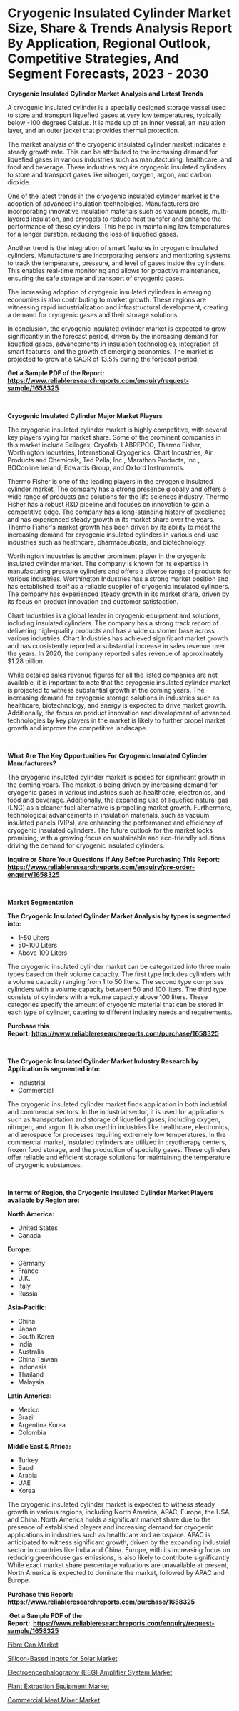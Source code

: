 <p><h1>Cryogenic Insulated Cylinder Market Size, Share & Trends Analysis Report By Application, Regional Outlook, Competitive Strategies, And Segment Forecasts, 2023 - 2030</h1></p><p><strong>Cryogenic Insulated Cylinder Market Analysis and Latest Trends</strong></p>
<p><p>A cryogenic insulated cylinder is a specially designed storage vessel used to store and transport liquefied gases at very low temperatures, typically below -100 degrees Celsius. It is made up of an inner vessel, an insulation layer, and an outer jacket that provides thermal protection.</p><p>The market analysis of the cryogenic insulated cylinder market indicates a steady growth rate. This can be attributed to the increasing demand for liquefied gases in various industries such as manufacturing, healthcare, and food and beverage. These industries require cryogenic insulated cylinders to store and transport gases like nitrogen, oxygen, argon, and carbon dioxide.</p><p>One of the latest trends in the cryogenic insulated cylinder market is the adoption of advanced insulation technologies. Manufacturers are incorporating innovative insulation materials such as vacuum panels, multi-layered insulation, and cryogels to reduce heat transfer and enhance the performance of these cylinders. This helps in maintaining low temperatures for a longer duration, reducing the loss of liquefied gases.</p><p>Another trend is the integration of smart features in cryogenic insulated cylinders. Manufacturers are incorporating sensors and monitoring systems to track the temperature, pressure, and level of gases inside the cylinders. This enables real-time monitoring and allows for proactive maintenance, ensuring the safe storage and transport of cryogenic gases.</p><p>The increasing adoption of cryogenic insulated cylinders in emerging economies is also contributing to market growth. These regions are witnessing rapid industrialization and infrastructural development, creating a demand for cryogenic gases and their storage solutions.</p><p>In conclusion, the cryogenic insulated cylinder market is expected to grow significantly in the forecast period, driven by the increasing demand for liquefied gases, advancements in insulation technologies, integration of smart features, and the growth of emerging economies. The market is projected to grow at a CAGR of 13.5% during the forecast period.</p></p>
<p><strong>Get a Sample PDF of the Report:&nbsp; <a href="https://www.reliableresearchreports.com/enquiry/request-sample/1658325">https://www.reliableresearchreports.com/enquiry/request-sample/1658325</a></strong></p>
<p>&nbsp;</p>
<p><strong>Cryogenic Insulated Cylinder Major Market Players</strong></p>
<p><p>The cryogenic insulated cylinder market is highly competitive, with several key players vying for market share. Some of the prominent companies in this market include Scilogex, Cryofab, LABREPCO, Thermo Fisher, Worthington Industries, International Cryogenics, Chart Industries, Air Products and Chemicals, Ted Pella, Inc., Marathon Products, Inc., BOConline Ireland, Edwards Group, and Oxford Instruments.</p><p>Thermo Fisher is one of the leading players in the cryogenic insulated cylinder market. The company has a strong presence globally and offers a wide range of products and solutions for the life sciences industry. Thermo Fisher has a robust R&D pipeline and focuses on innovation to gain a competitive edge. The company has a long-standing history of excellence and has experienced steady growth in its market share over the years. Thermo Fisher's market growth has been driven by its ability to meet the increasing demand for cryogenic insulated cylinders in various end-use industries such as healthcare, pharmaceuticals, and biotechnology.</p><p>Worthington Industries is another prominent player in the cryogenic insulated cylinder market. The company is known for its expertise in manufacturing pressure cylinders and offers a diverse range of products for various industries. Worthington Industries has a strong market position and has established itself as a reliable supplier of cryogenic insulated cylinders. The company has experienced steady growth in its market share, driven by its focus on product innovation and customer satisfaction.</p><p>Chart Industries is a global leader in cryogenic equipment and solutions, including insulated cylinders. The company has a strong track record of delivering high-quality products and has a wide customer base across various industries. Chart Industries has achieved significant market growth and has consistently reported a substantial increase in sales revenue over the years. In 2020, the company reported sales revenue of approximately $1.28 billion.</p><p>While detailed sales revenue figures for all the listed companies are not available, it is important to note that the cryogenic insulated cylinder market is projected to witness substantial growth in the coming years. The increasing demand for cryogenic storage solutions in industries such as healthcare, biotechnology, and energy is expected to drive market growth. Additionally, the focus on product innovation and development of advanced technologies by key players in the market is likely to further propel market growth and improve the competitive landscape.</p></p>
<p>&nbsp;</p>
<p><strong>What Are The Key Opportunities For Cryogenic Insulated Cylinder Manufacturers?</strong></p>
<p><p>The cryogenic insulated cylinder market is poised for significant growth in the coming years. The market is being driven by increasing demand for cryogenic gases in various industries such as healthcare, electronics, and food and beverage. Additionally, the expanding use of liquefied natural gas (LNG) as a cleaner fuel alternative is propelling market growth. Furthermore, technological advancements in insulation materials, such as vacuum insulated panels (VIPs), are enhancing the performance and efficiency of cryogenic insulated cylinders. The future outlook for the market looks promising, with a growing focus on sustainable and eco-friendly solutions driving the demand for cryogenic insulated cylinders.</p></p>
<p><strong>Inquire or Share Your Questions If Any Before Purchasing This Report: <a href="https://www.reliableresearchreports.com/enquiry/pre-order-enquiry/1658325">https://www.reliableresearchreports.com/enquiry/pre-order-enquiry/1658325</a></strong></p>
<p>&nbsp;</p>
<p><strong>Market Segmentation</strong></p>
<p><strong>The Cryogenic Insulated Cylinder Market Analysis by types is segmented into:</strong></p>
<p><ul><li>1-50 Liters</li><li>50-100 Liters</li><li>Above 100 Liters</li></ul></p>
<p><p>The cryogenic insulated cylinder market can be categorized into three main types based on their volume capacity. The first type includes cylinders with a volume capacity ranging from 1 to 50 liters. The second type comprises cylinders with a volume capacity between 50 and 100 liters. The third type consists of cylinders with a volume capacity above 100 liters. These categories specify the amount of cryogenic material that can be stored in each type of cylinder, catering to different industry needs and requirements.</p></p>
<p><strong>Purchase this Report:&nbsp;<a href="https://www.reliableresearchreports.com/purchase/1658325">https://www.reliableresearchreports.com/purchase/1658325</a></strong></p>
<p>&nbsp;</p>
<p><strong>The Cryogenic Insulated Cylinder Market Industry Research by Application is segmented into:</strong></p>
<p><ul><li>Industrial</li><li>Commercial</li></ul></p>
<p><p>The cryogenic insulated cylinder market finds application in both industrial and commercial sectors. In the industrial sector, it is used for applications such as transportation and storage of liquefied gases, including oxygen, nitrogen, and argon. It is also used in industries like healthcare, electronics, and aerospace for processes requiring extremely low temperatures. In the commercial market, insulated cylinders are utilized in cryotherapy centers, frozen food storage, and the production of specialty gases. These cylinders offer reliable and efficient storage solutions for maintaining the temperature of cryogenic substances.</p></p>
<p>&nbsp;</p>
<p><strong>In terms of Region, the Cryogenic Insulated Cylinder Market Players available by Region are:</strong></p>
<p>
    <p> <strong> North America: </strong>
        <ul>
            <li>United States</li>
            <li>Canada</li>
        </ul>
        </p> 
    <p> <strong> Europe: </strong>
        <ul>
            <li>Germany</li>
            <li>France</li>
            <li>U.K.</li>
            <li>Italy</li>
            <li>Russia</li>
        </ul>
        </p> 
    <p> <strong> Asia-Pacific: </strong>
        <ul>
            <li>China</li>
            <li>Japan</li>
            <li>South Korea</li>
            <li>India</li>
            <li>Australia</li>
            <li>China Taiwan</li>
            <li>Indonesia</li>
            <li>Thailand</li>
            <li>Malaysia</li>
        </ul>
        </p> 
    <p> <strong> Latin America: </strong>
        <ul>
            <li>Mexico</li>
            <li>Brazil</li>
            <li>Argentina Korea</li>
            <li>Colombia</li>
        </ul>
        </p> 
    <p> <strong> Middle East & Africa: </strong>
        <ul>
            <li>Turkey</li>
            <li>Saudi</li>
            <li>Arabia</li>
            <li>UAE</li>
            <li>Korea</li>
        </ul>
    </p>
    </p>
<p><p>The cryogenic insulated cylinder market is expected to witness steady growth in various regions, including North America, APAC, Europe, the USA, and China. North America holds a significant market share due to the presence of established players and increasing demand for cryogenic applications in industries such as healthcare and aerospace. APAC is anticipated to witness significant growth, driven by the expanding industrial sector in countries like India and China. Europe, with its increasing focus on reducing greenhouse gas emissions, is also likely to contribute significantly. While exact market share percentage valuations are unavailable at present, North America is expected to dominate the market, followed by APAC and Europe.</p></p>
<p><strong>Purchase this Report: <a href="https://www.reliableresearchreports.com/purchase/1658325">https://www.reliableresearchreports.com/purchase/1658325</a></strong></p>
<p>&nbsp;<strong>Get a Sample PDF of the Report:&nbsp;&nbsp;<a href="https://www.reliableresearchreports.com/enquiry/request-sample/1658325">https://www.reliableresearchreports.com/enquiry/request-sample/1658325</a></strong></p>
<p><strong></strong></p>
<p><p><a href="https://medium.com/@adibooy632501/fibre-can-market-analysis-its-cagr-market-segmentation-and-global-industry-overview-5ba05bc39393">Fibre Can Market</a></p><p><a href="https://www.linkedin.com/pulse/silicon-based-ingots-solar-market-challenges-opportunities/">Silicon-Based Ingots for Solar Market</a></p><p><a href="https://www.linkedin.com/pulse/electroencephalography-eeg-amplifier-system-market-share/">Electroencephalography (EEG) Amplifier System Market</a></p><p><a href="https://medium.com/@krithi.reportprime/plant-extraction-equipment-market-size-growth-forecast-2023-2030-7d1321389d0d">Plant Extraction Equipment Market</a></p><p><a href="https://www.linkedin.com/pulse/commercial-meat-mixer-market-size-share-global-analysis-twsae/">Commercial Meat Mixer Market</a></p></p>